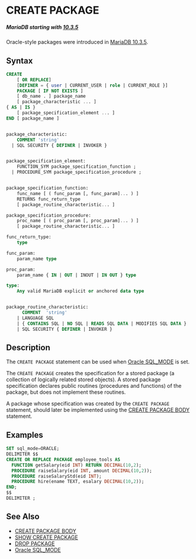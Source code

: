 # CREATE PACKAGE

##### MariaDB starting with [10.3.5](/kb/en/mariadb-1035-release-notes/)

Oracle-style packages were introduced in [MariaDB 10.3.5](/kb/en/mariadb-1035-release-notes/).

## Syntax

```sql
CREATE
    [ OR REPLACE]
    [DEFINER = { user | CURRENT_USER | role | CURRENT_ROLE }]
    PACKAGE [ IF NOT EXISTS ]
    [ db_name . ] package_name
    [ package_characteristic ... ]
{ AS | IS }
    [ package_specification_element ... ]
END [ package_name ]


package_characteristic:
    COMMENT 'string'
  | SQL SECURITY { DEFINER | INVOKER }


package_specification_element:
    FUNCTION_SYM package_specification_function ;
  | PROCEDURE_SYM package_specification_procedure ;


package_specification_function:
    func_name [ ( func_param [, func_param]... ) ]
    RETURNS func_return_type
    [ package_routine_characteristic... ]

package_specification_procedure:
    proc_name [ ( proc_param [, proc_param]... ) ]
    [ package_routine_characteristic... ]

func_return_type:
    type

func_param:
    param_name type

proc_param:
    param_name { IN | OUT | INOUT | IN OUT } type

type:
    Any valid MariaDB explicit or anchored data type


package_routine_characteristic:
      COMMENT  'string'
    | LANGUAGE SQL
    | { CONTAINS SQL | NO SQL | READS SQL DATA | MODIFIES SQL DATA }
    | SQL SECURITY { DEFINER | INVOKER }
```

## Description

The `CREATE PACKAGE` statement can be used when [Oracle SQL_MODE](/kb/en/sql_modeoracle-from-mariadb-103/) is set.

The `CREATE PACKAGE` creates the specification for a stored package (a collection of logically related stored objects). A stored package specification declares public routines (procedures and functions) of the package, but does not implement these routines.

A package whose specification was created by the `CREATE PACKAGE` statement, should later be implemented using the [CREATE PACKAGE BODY](/sql-statements-structure/sql-statements/data-definition/create/create-package-body) statement.

## Examples

```sql
SET sql_mode=ORACLE;
DELIMITER $$
CREATE OR REPLACE PACKAGE employee_tools AS
  FUNCTION getSalary(eid INT) RETURN DECIMAL(10,2);
  PROCEDURE raiseSalary(eid INT, amount DECIMAL(10,2));
  PROCEDURE raiseSalaryStd(eid INT);
  PROCEDURE hire(ename TEXT, esalary DECIMAL(10,2));
END;
$$
DELIMITER ;
```

## See Also

- [CREATE PACKAGE BODY](/sql-statements-structure/sql-statements/data-definition/create/create-package-body)
- [SHOW CREATE PACKAGE](/sql-statements-structure/sql-statements/administrative-sql-statements/show/show-create-package)
- [DROP PACKAGE](/sql-statements-structure/sql-statements/data-definition/drop/drop-package)
- [Oracle SQL_MODE](/kb/en/sql_modeoracle-from-mariadb-103/)